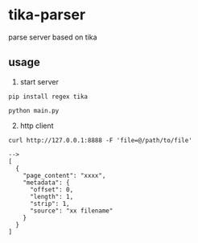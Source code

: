# tika-parser
parse server based on tika

## usage

1. start server
```
pip install regex tika

python main.py
```

2. http client
```
curl http://127.0.0.1:8888 -F 'file=@/path/to/file'

-->
[
  {
    "page_content": "xxxx",
    "metadata": {
      "offset": 0,
      "length": 1,
      "strip": 1,
      "source": "xx filename"
    }
  }
]
```


